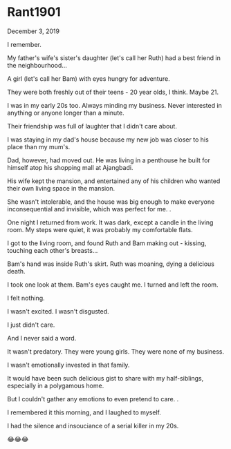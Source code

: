 # Rant1901


December  3, 2019

I remember.

My father's wife's sister's daughter (let's call her Ruth) had a best friend in the neighbourhood...

A girl (let's call her Bam) with eyes hungry for adventure.

They were both freshly out of their teens - 20 year olds, I think. Maybe 21.

I was in my early 20s too. Always minding my business. Never interested in anything or anyone longer than a minute. 

Their friendship was full of laughter that I didn't care about.

I was staying in my dad's house because my new job was closer to his place than my mum's. 

Dad, however, had moved out. He was living in a penthouse he built for himself atop his shopping mall at Ajangbadi.

His wife kept the mansion, and entertained any of his children who wanted their own living space in the mansion. 

She wasn't intolerable, and the house was big enough to make everyone inconsequential and invisible, which was perfect for me.
.

One night I returned from work. It was dark, except a candle in the living room. My steps were quiet, it was probably my comfortable flats.

I got to the living room, and found Ruth and Bam making out - kissing, touching each other's breasts...

Bam's hand was inside Ruth's skirt. Ruth was moaning, dying a delicious death.

I took one look at them. Bam's eyes caught me. I turned and left the room.

I felt nothing. 

I wasn't excited. I wasn't disgusted.

I just didn't care.

And I never said a word.

It wasn't predatory. They were young girls. They were none of my business.

I wasn't emotionally invested in that family. 

It would have been such delicious gist to share with my half-siblings, especially in a polygamous home. 

But I couldn't gather any emotions to even pretend to care.
.

I remembered it this morning, and I laughed to myself.

I had the silence and insouciance of a serial killer in my 20s.

😂😂😂